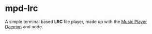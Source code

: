 # mpd-lrc
A simple terminal based **LRC** file player, made up with the [Music Player Daemon](https://www.musicpd.org/) and node.